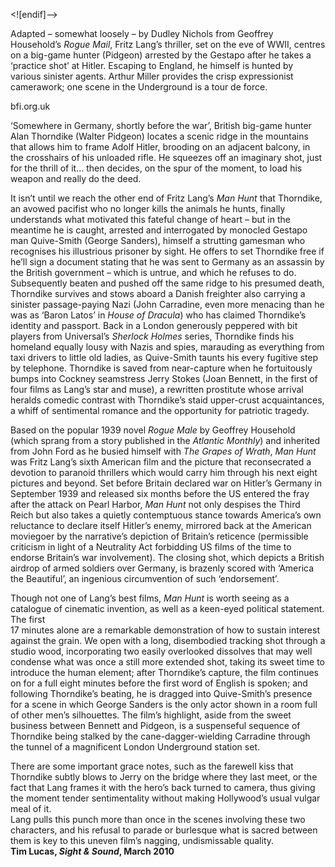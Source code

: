 <![endif]-->

Adapted – somewhat loosely – by Dudley Nichols from Geoffrey Household’s _Rogue Mail_, Fritz Lang’s thriller, set on the eve of WWII, centres on a big-game hunter (Pidgeon) arrested by the Gestapo after he takes a ‘practice shot’ at Hitler. Escaping to England, he himself is hunted by various sinister agents. Arthur Miller provides the crisp expressionist camerawork; one scene in the Underground is a tour de force.

bfi.org.uk

‘Somewhere in Germany, shortly before the war’, British big-game hunter  
Alan Thorndike (Walter Pidgeon) locates a scenic ridge in the mountains that allows him to frame Adolf Hitler, brooding on an adjacent balcony, in the crosshairs of his unloaded rifle. He squeezes off an imaginary shot, just for the thrill of it… then decides, on the spur of the moment, to load his weapon and really do the deed.

It isn’t until we reach the other end of Fritz Lang’s _Man Hunt_ that Thorndike, an avowed pacifist who no longer kills the animals he hunts, finally understands what motivated this fateful change of heart – but in the meantime he is caught, arrested and interrogated by monocled Gestapo man Quive-Smith (George Sanders), himself a strutting gamesman who recognises his illustrious prisoner by sight. He offers to set Thorndike free if he’ll sign a document stating that he was sent to Germany as an assassin by the British government – which is untrue, and which he refuses to do. Subsequently beaten and pushed off the same ridge to his presumed death, Thorndike survives and stows aboard a Danish freighter also carrying a sinister passage-paying Nazi (John Carradine, even more menacing than he was as ‘Baron Latos’ in _House of Dracula_) who has claimed Thorndike’s identity and passport. Back in a London generously peppered with bit players from Universal’s _Sherlock Holmes_ series, Thorndike finds his homeland equally lousy with Nazis and spies, marauding as everything from taxi drivers to little old ladies, as Quive-Smith taunts his every fugitive step by telephone. Thorndike is saved from near-capture when he fortuitously bumps into Cockney seamstress Jerry Stokes (Joan Bennett, in the first of four films as Lang’s star and muse), a rewritten prostitute whose arrival heralds comedic contrast with Thorndike’s staid upper-crust acquaintances, a whiff of sentimental romance and the opportunity for patriotic tragedy.

Based on the popular 1939 novel _Rogue Male_ by Geoffrey Household (which sprang from a story published in the _Atlantic Monthly_) and inherited from John Ford as he busied himself with _The Grapes of Wrath_, _Man Hunt_ was Fritz Lang’s sixth American film and the picture that reconsecrated a devotion to paranoid thrillers which would carry him through his next eight pictures and beyond. Set before Britain declared war on Hitler’s Germany in September 1939 and released six months before the US entered the fray after the attack on Pearl Harbor, _Man Hunt_ not only despises the Third Reich but also takes a quietly contemptuous stance towards America’s own reluctance to declare itself Hitler’s enemy, mirrored back at the American moviegoer by the narrative’s depiction of Britain’s reticence (permissible criticism in light of a Neutrality Act forbidding US films of the time to endorse Britain’s war involvement). The closing shot, which depicts a British airdrop of armed soldiers over Germany, is brazenly scored with ‘America the Beautiful’, an ingenious circumvention of such ‘endorsement’.

Though not one of Lang’s best films, _Man Hunt_ is worth seeing as a catalogue of cinematic invention, as well as a keen-eyed political statement. The first  
17 minutes alone are a remarkable demonstration of how to sustain interest against the grain. We open with a long, disembodied tracking shot through a studio wood, incorporating two easily overlooked dissolves that may well condense what was once a still more extended shot, taking its sweet time to introduce the human element; after Thorndike’s capture, the film continues on for a full eight minutes before the first word of English is spoken; and following Thorndike’s beating, he is dragged into Quive-Smith’s presence for a scene in which George Sanders is the only actor shown in a room full of other men’s silhouettes. The film’s highlight, aside from the sweet business between Bennett and Pidgeon, is a suspenseful sequence of Thorndike being stalked by the cane-dagger-wielding Carradine through the tunnel of a magnificent London Underground station set.

There are some important grace notes, such as the farewell kiss that Thorndike subtly blows to Jerry on the bridge where they last meet, or the fact that Lang frames it with the hero’s back turned to camera, thus giving the moment tender sentimentality without making Hollywood’s usual vulgar meal of it.  
Lang pulls this punch more than once in the scenes involving these two characters, and his refusal to parade or burlesque what is sacred between them is key to this uneven film’s nagging, undismissable quality.<br>
**Tim Lucas, _Sight & Sound_, March 2010**
<!--stackedit_data:
eyJoaXN0b3J5IjpbMTY5MDMxNDk1Nl19
-->